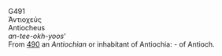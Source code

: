 G491  
Ἀντιοχεύς  
Antiocheus  
*an-tee-okh-yoos‘*  
From [490](g0490) an *Antiochian* or inhabitant of Antiochia: - of
Antioch.  
